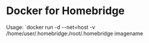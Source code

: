 # Docker for Homebridge
Usage: `docker run -d --net=host -v /home/user/.homebridge\:/root/.homebridge imagename
